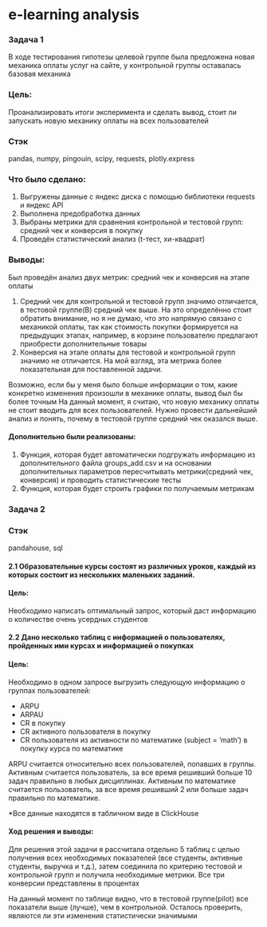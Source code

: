# e-learning analysis
### Задача 1
В ходе тестирования гипотезы целевой группе была предложена новая механика оплаты услуг на сайте, у контрольной группы оставалась базовая механика
### Цель:
Проанализировать итоги эксперимента и сделать вывод, стоит ли запускать новую механику оплаты на всех пользователей
### Стэк
pandas, numpy, pingouin, scipy, requests, plotly.express
### Что было сделано:
1. Выгружены данные с яндекс диска с помощью библиотеки requests и яндекс API
2. Выполнена предобработка данных
3. Выбраны метрики для сравнения контрольной и тестовой групп: средний чек и конверсия в покупку
4. Проведён статистический анализ (t-тест, хи-квадрат)

### Выводы:
Был проведён анализ двух метрик: средний чек и конверсия на этапе оплаты
1. Средний чек для контрольной и тестовой групп значимо отличается, в тестовой группе(В) средний чек выше. На это определённо стоит обратить внимание, но я не думаю, что это напрямую связано с механикой оплаты, так как стоимость покупки формируется на предыдущих этапах, например, в корзине пользователю предлагают приобрести дополнительные товары
2. Конверсия на этапе оплаты для тестовой и контрольной групп значимо не отличается. На мой взгляд, эта метрика более показательная для поставленной задачи. 

Возможно, если бы у меня было больше информации о том, какие конкретно изменения произошли в механике оплаты, вывод был бы более точным
На данный момент,  я считаю, что новую механику оплаты не стоит вводить для всех пользователей. Нужно провести дальнейший анализ и понять, почему в тестовой группе средний чек оказался выше.

#### Дополнительно были реализованы:
1. Функция, которая будет автоматически подгружать информацию из дополнительного файла groups_add.csv и на основании дополнительных параметров пересчитывать метрики(средний чек, конверсия) и проводить статистические тесты 
2. Функция, которая будет строить графики по получаемым метрикам

### Задача 2
### Стэк
pandahouse, sql
#### 2.1 Образовательные курсы состоят из различных уроков, каждый из которых состоит из нескольких маленьких заданий. 
#### Цель:
Необходимо написать оптимальный запрос, который даст информацию о количестве очень усердных студентов
#### 2.2 Дано несколько таблиц с информацией о пользователях, пройденных ими курсах и информацией о покупках
#### Цель:
Необходимо в одном запросе выгрузить следующую информацию о группах пользователей:
- ARPU 
- ARPAU 
- CR в покупку 
- СR активного пользователя в покупку 
- CR пользователя из активности по математике (subject = ’math’) в покупку курса по математике

ARPU считается относительно всех пользователей, попавших в группы.
Активным считается пользователь, за все время решивший больше 10 задач правильно в любых дисциплинах.
Активным по математике считается пользователь, за все время решивший 2 или больше задач правильно по математике.

*Все данные находятся в табличном виде в ClickHouse

#### Ход решения и выводы:
Для решения этой задачи я рассчитала отдельно 5 таблиц с целью получения всех необходимых показателей (все студенты, активные студенты, выручка и т.д.), затем соединила по критерию тестовой и контрольной групп и получила необходимые метрики. Все три конверсии представлены в процентах

На данный момент по таблице видно, что в тестовой группе(pilot) все показатели выше (лучше), чем в контрольной. Осталось проверить, являются ли эти изменения статистически значимыми
